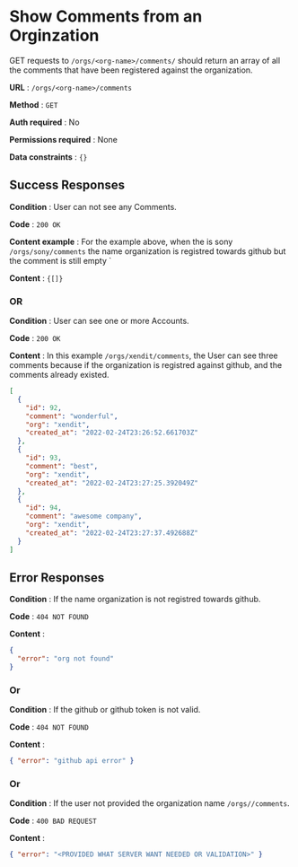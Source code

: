 # Show Comments from an Orginzation

GET requests to `/orgs/<org-name>/comments/` should return an array of all the comments that have been registered against the organization.

**URL** : `/orgs/<org-name>/comments`

**Method** : `GET`

**Auth required** : No

**Permissions required** : None

**Data constraints** : `{}`

## Success Responses

**Condition** : User can not see any Comments.

**Code** : `200 OK`

**Content example** : For the example above, when the <org-name> is sony `/orgs/sony/comments` the name organization is registred towards github but the comment is still empty `

**Content** : `{[]}`

### OR

**Condition** : User can see one or more Accounts.

**Code** : `200 OK`

**Content** : In this example `/orgs/xendit/comments`, the User can see three comments because if the organization is registred against github, and the comments already existed.

```json
[
  {
    "id": 92,
    "comment": "wonderful",
    "org": "xendit",
    "created_at": "2022-02-24T23:26:52.661703Z"
  },
  {
    "id": 93,
    "comment": "best",
    "org": "xendit",
    "created_at": "2022-02-24T23:27:25.392049Z"
  },
  {
    "id": 94,
    "comment": "awesome company",
    "org": "xendit",
    "created_at": "2022-02-24T23:27:37.492688Z"
  }
]
```

## Error Responses

**Condition** : If the name organization is not registred towards github.

**Code** : `404 NOT FOUND`

**Content** :

```json
{
  "error": "org not found"
}
```

### Or

**Condition** : If the github or github token is not valid.

**Code** : `404 NOT FOUND`

**Content** :

```json
{ "error": "github api error" }
```

### Or

**Condition** : If the user not provided the organization name `/orgs//comments`.

**Code** : `400 BAD REQUEST`

**Content** :

```json
{ "error": "<PROVIDED WHAT SERVER WANT NEEDED OR VALIDATION>" }
```
